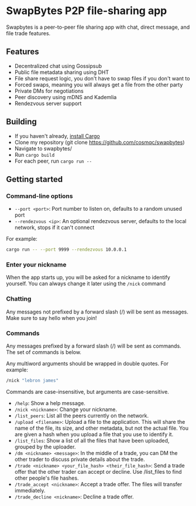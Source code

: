 # SwapBytes P2P file-sharing app

Swapbytes is a peer-to-peer file sharing app with chat, direct message, and file trade features.

## Features
- Decentralized chat using Gossipsub
- Public file metadata sharing using DHT
- File share request logic, you don't have to swap files if you don't want to
- Forced swaps, meaning you will always get a file from the other party
- Private DMs for negotiations
- Peer discovery using mDNS and Kademlia
- Rendezvous server support

## Building
- If you haven't already, [install Cargo](https://doc.rust-lang.org/cargo/getting-started/installation.html)
- Clone my repository (git clone https://github.com/cosmqc/swapbytes) 
- Navigate to swapbytes/
- Run `cargo build`
- For each peer, run `cargo run --`



## Getting started
### Command-line options
- `--port <port>`: Port number to listen on, defaults to a random unused port
- `--rendezvous <ip>`: An optional rendezvous server, defaults to the local network, stops if it can't connect

For example:
```bash
cargo run -- --port 9999 --rendezvous 10.0.0.1
```

### Enter your nickname
When the app starts up, you will be asked for a nickname to identify yourself. You can always change it later using the `/nick` command

### Chatting
Any messages not prefixed by a forward slash (/) will be sent as messages. Make sure to say hello when you join!

### Commands
Any messages prefixed by a forward slash (/) will be sent as commands. The set of commands is below.

Any multiword arguments should be wrapped in double quotes. For example:
```bash
/nick "lebron james"
```
Commands are case-insensitive, but arguments are case-sensitive.

- `/help`: Show a help message.
- `/nick <nickname>`: Change your nickname.
- `/list_peers`: List all the peers currently on the network.
- `/upload <filename>`: Upload a file to the application. This will share the name of the file, its size, and other metadata, but not the actual file. You are given a hash when you upload a file that you use to identify it.
- `/list_files`: Show a list of all the files that have been uploaded, grouped by the uploader.
- `/dm <nickname> <message>`: In the middle of a trade, you can DM the other trader to discuss private details about the trade.
- `/trade <nickname> <your_file_hash> <their_file_hash>`: Send a trade offer that the other trader can accept or decline. Use /list_files to find other people's file hashes.
- `/trade_accept <nickname>`: Accept a trade offer. The files will transfer immediately.
- `/trade_decline <nickname>`: Decline a trade offer.